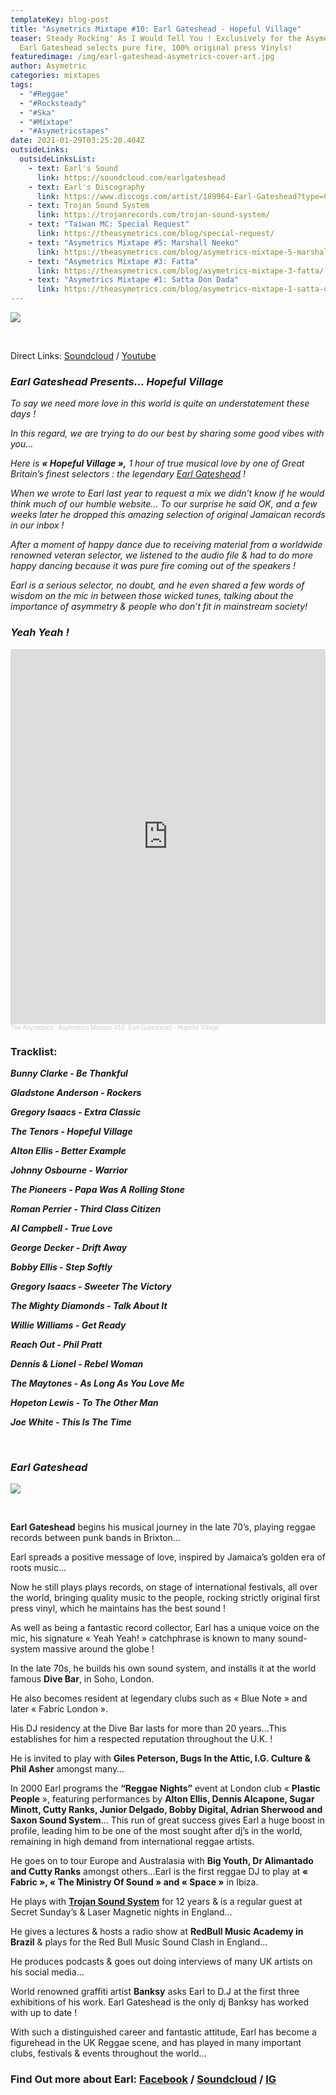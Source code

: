 ```yaml
---
templateKey: blog-post
title: "Asymetrics Mixtape #10: Earl Gateshead - Hopeful Village"
teaser: Steady Rocking' As I Would Tell You ! Exclusively for the Asymetrics,
  Earl Gateshead selects pure fire, 100% original press Vinyls!
featuredimage: /img/earl-gateshead-asymetrics-cover-art.jpg
author: Asymetric
categories: mixtapes
tags:
  - "#Reggae"
  - "#Rocksteady"
  - "#Ska"
  - "#Mixtape"
  - "#Asymetricstapes"
date: 2021-01-29T03:25:20.404Z
outsideLinks:
  outsideLinksList:
    - text: Earl's Sound
      link: https://soundcloud.com/earlgateshead
    - text: Earl's Discography
      link: https://www.discogs.com/artist/189964-Earl-Gateshead?type=Credits&filter_anv=0
    - text: Trojan Sound System
      link: https://trojanrecords.com/trojan-sound-system/
    - text: "Taiwan MC: Special Request"
      link: https://theasymetrics.com/blog/special-request/
    - text: "Asymetrics Mixtape #5: Marshall Neeko"
      link: https://theasymetrics.com/blog/asymetrics-mixtape-5-marshall-neeko/
    - text: "Asymetrics Mixtape #3: Fatta"
      link: https://theasymetrics.com/blog/asymetrics-mixtape-3-fatta/
    - text: "Asymetrics Mixtape #1: Satta Don Dada"
      link: https://theasymetrics.com/blog/asymetrics-mixtape-1-satta-don-dada/
---
```

![](/img/theasymetrics_earl_gateshead.jpg)

<br>

Direct Links: [Soundcloud](https://soundcloud.com/the-asymetrics/asymetrics-mixtape-10-earl-gateshead-hopeful-village) / [Youtube](https://www.youtube.com/watch?v=Ow-9R1g-jV8)

### ***Earl Gateshead Presents… Hopeful Village***

*To say we need more love in this world is quite an understatement these days !*

*In this regard, we are trying to do our best by sharing some good vibes with you...*

*Here is **« Hopeful Village »,** 1 hour of true musical love by one of Great Britain’s finest selectors : the legendary [Earl Gateshead](https://trojanrecords.com/earl-gateshead/) !*

*When we wrote to Earl last year to request a mix we didn’t know if he would think much of our humble website… To our surprise he said OK, and a few weeks later he dropped this amazing selection of original Jamaican records in our inbox !*

*After a moment of happy dance due to receiving material from a worldwide renowned veteran selector, we listened to the audio file & had to do more happy dancing because it was pure fire coming out of the speakers !*

*Earl is a serious selector, no doubt, and he even shared a few words of wisdom on the mic in between those wicked tunes, talking about the importance of asymmetry & people who don’t fit in mainstream society!*

### ***Yeah Yeah !***

<iframe width="100%" height="600" scrolling="no" frameborder="no" allow="autoplay" src="https://w.soundcloud.com/player/?url=https%3A//api.soundcloud.com/tracks/974911783&color=%23ff5500&auto_play=false&hide_related=false&show_comments=true&show_user=true&show_reposts=false&show_teaser=true&visual=true"></iframe><div style="font-size: 10px; color: #cccccc;line-break: anywhere;word-break: normal;overflow: hidden;white-space: nowrap;text-overflow: ellipsis; font-family: Interstate,Lucida Grande,Lucida Sans Unicode,Lucida Sans,Garuda,Verdana,Tahoma,sans-serif;font-weight: 100;"><a href="https://soundcloud.com/the-asymetrics" title="The Asymetrics" target="_blank" style="color: #cccccc; text-decoration: none;">The Asymetrics</a> · <a href="https://soundcloud.com/the-asymetrics/asymetrics-mixtape-10-earl-gateshead-hopeful-village" title="Asymetrics Mixtape #10: Earl Gateshead - Hopeful Village" target="_blank" style="color: #cccccc; text-decoration: none;">Asymetrics Mixtape #10: Earl Gateshead - Hopeful Village</a></div>

### **Tracklist:**

***Bunny Clarke - Be Thankful***

***Gladstone Anderson - Rockers***

***Gregory Isaacs - Extra Classic***

***The Tenors - Hopeful Village***

***Alton Ellis - Better Example***

***Johnny Osbourne - Warrior***

***The Pioneers - Papa Was A Rolling Stone***

***Roman Perrier - Third Class Citizen***

***Al Campbell - True Love***

***George Decker - Drift Away***

***Bobby Ellis - Step Softly***

***Gregory Isaacs - Sweeter The Victory***

***The Mighty Diamonds - Talk About It***

***Willie Williams - Get Ready***

***Reach Out - Phil Pratt***

***Dennis & Lionel - Rebel Woman***

***The Maytones - As Long As You Love Me***

***Hopeton Lewis - To The Other Man***

***Joe White - This Is The Time***

<br>

### ***Earl Gateshead***

![](/img/theasymetrics_earl_gateshead_live.jpg)

<br>

**Earl Gateshead** begins his musical journey in the late 70’s, playing reggae records between punk bands in Brixton…

Earl spreads a positive message of love, inspired by Jamaica’s golden era of roots music…

Now he still plays plays records, on stage of international festivals, all over the world, bringing quality music to the people, rocking strictly original first press vinyl, which he maintains has the best sound !

As well as being a fantastic record collector, Earl has a unique voice on the mic, his signature « Yeah Yeah! » catchphrase is known to many sound-system massive around the globe !

In the late 70s, he builds his own sound system, and installs it at the world famous **Dive Bar**, in Soho, London.

He also becomes resident at legendary clubs such as « Blue Note » and later « Fabric London ».

His DJ residency at the Dive Bar lasts for more than 20 years…This establishes for him a respected reputation throughout the U.K. !

He is invited to play with **Giles Peterson, Bugs In the Attic, I.G. Culture & Phil Asher** amongst many…

In 2000 Earl programs the **“Reggae Nights”** event at London club « **Plastic People** », featuring performances by **Alton Ellis, Dennis Alcapone, Sugar Minott, Cutty Ranks, Junior Delgado, Bobby Digital, Adrian Sherwood and Saxon Sound System**… This run of great success gives Earl a huge boost in profile, leading him to be one of the most sought after dj’s in the world, remaining in high demand from international reggae artists.

He goes on to tour Europe and Australasia with **Big Youth, Dr Alimantado and Cutty Ranks** amongst others…Earl is the first reggae DJ to play at **« Fabric », « The Ministry Of Sound » and « Space »** in Ibiza.

He plays with **[Trojan Sound System](https://trojanrecords.com/trojan-sound-system/)** for 12 years & is a regular guest at Secret Sunday’s & Laser Magnetic nights in England…

He gives a lectures & hosts a radio show at **RedBull Music Academy in Brazil** & plays for the Red Bull Music Sound Clash in England…

He produces podcasts & goes out doing interviews of many UK artists on his social media...

World renowned graffiti artist **Banksy** asks Earl to D.J at the first three exhibitions of his work. Earl Gateshead is the only dj Banksy has worked with up to date !

With such a distinguished career and fantastic attitude, Earl has become a figurehead in the UK Reggae scene, and has played in many important clubs, festivals & events throughout the world…

### **Find Out more about Earl: [Facebook](https://www.facebook.com/EarlGateshead/) / [Soundcloud](https://soundcloud.com/earlgateshead) / [IG](https://www.instagram.com/earlgateshead/?hl=en)**